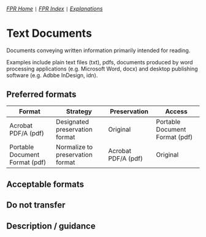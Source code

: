 ###### [FPR Home](../README.md) `|` [FPR Index](00-index.md) `|` [Explanations](../explanations/00-intro.md)

# Text Documents
Documents conveying written information primarily intended for reading.

Examples include plain text files (txt), pdfs, documents produced by word processing applications (e.g. Microsoft Word, docx) and desktop publishing software (e.g. Adbbe InDesign, idn).

## Preferred formats
Format | Strategy | Preservation | Access
------ | -------- | ------------ | ------
Acrobat PDF/A (pdf) | Designated preservation format | Original | Portable Document Format (pdf)
Portable Document Format (pdf) | Normalize to preservation format | Acrobat PDF/A (pdf) | Original

## Acceptable formats


## Do not transfer


## Description / guidance
